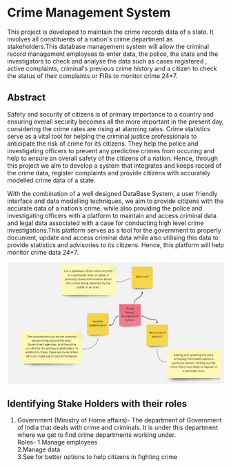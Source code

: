 #                 Crime Management System

This project is developed to maintain the crime records data of a state. It involves all constituents of a nation's crime department as stakeholders.This database management system will allow the criminal record management employees to enter data, the police, the state and the investigators to check and analyse the data such as cases registered , active complaints, criminal's previous crime history and a citizen to check the status of their complaints or FIRs to monitor crime 24*7.

## Abstract

Safety and security of citizens is of primary importance to a country and ensuring overall security becomes all the more important in the present day, considering the crime rates are rising at alarming rates. Crime statistics serve as a vital tool for helping the criminal justice professionals to anticipate the risk of crime for its citizens. They help the police and investigating officers to prevent any predictive crimes from occuring and help to ensure an overall safety of the citizens of a nation. Hence, through this project we aim to develop a system that integrates and keeps record of the crime data, register complaints and provide citizens with accurately modelled crime data of a state.


With the combination of a well designed DataBase System, a user friendly interface and data modelling techniques, we aim to provide citizens with the accurate data of a nation’s crime, while also providing the police and investigating officers with a platform to maintain and access criminal data and legal data associated with a case for conducting high level crime investigations.This platform serves as a tool for the government to properly document, update and access criminal data while also utilising this data to provide statistics and advisories to its citizens. Hence, this platform will help monitor crime data 24*7.

![Project Summary](readme_images/img1.png?raw=true)

## Identifying Stake Holders with their roles

1. Government (Ministry of Home affairs)- The department of Government of India that deals with crime and criminals. It is under this department where we get to find crime departments working under. <br/>
Roles-
    1.Manage employees <br/>
    2.Manage data <br/>
    3.See for better options to help citizens in fighting crime

